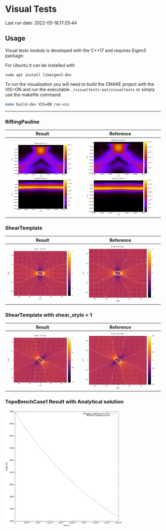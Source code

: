 # Visual Tests

Last run date: 2022-05-18.17:25:44

## Usage 

Visual tests module is developed with the C++17 and requires Eigen3 package:

For Ubuntu it can be installed with 
```
sudo apt install libeigen3-dev
```

To run the visualisation you will need to build the CMAKE project with the 
VIS=ON and run the executable `./visualtests-out/visualtests` or simply use the makefile command:

```bash 
make build-dev VIS=ON run-vis 
```

<hr>

### RiftingPauline

| Result  | Reference                   |
| ------------- |-----------------------------|
| ![](img/RiftingPauline.png)  | ![](img/RiftingPauline.png) |


### ShearTemplate

| Result  | Reference                   |
| ------------- |-----------------------------|
| ![](img/ShearTemplate.png)  | ![](img/ShearTemplateReference.png) |


### ShearTemplate with shear_style = 1

| Result  | Reference                   |
| ------------- |-----------------------------|
| ![](img/ShearTemplate1.png)  | ![](img/ShearTemplate1Reference.png) |

### TopoBenchCase1 Result with Analytical solution

<img style="width: 75%" src="img/TopoBenchCase1.png"/>
